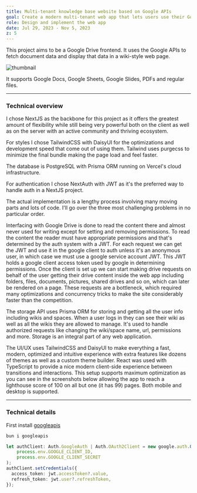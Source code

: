 ```yaml
---
title: Multi-tenant knowledge base website based on Google APIs
goal: Create a modern multi-tenant web app that lets users use their Google Drive as a knowledge base
role: Design and implement the web app
date: Jul 29, 2023 - Nov 5, 2023
z: 5
---
```


This project aims to be a Google Drive frontend. It uses the Google APIs to fetch document data and display that data in a wiki-style web page.


![thumbnail](/thumbnail.png)


It supports Google Docs, Google Sheets, Google Slides, PDFs and regular files.

---

### Technical overview

I chose NextJS as the backbone for this project as it offers the greatest amount of flexibility while still being very powerful both on the client as well as on the server with an active community and thriving ecosystem.

For styles I chose TailwindCSS with DaisyUI for the optimizations and development speed that come out of using them. Tailwind uses purgecss to minimize the final bundle making the page load and feel faster.

The database is PostgreSQL with Prisma ORM running on Vercel's cloud infrastructure.

For authentication I chose NextAuth with JWT as it's the preferred way to handle auth in a NextJS project.


The actual implementation is a lengthy process involving many moving parts and lots of code. I'll go over the three most challenging problems in no particular order.

Interfacing with Google Drive is done to read the content there and almost never used for writing except for setting and removing permissions. To read the content the reader must have appropriate permissions and that's determined by the auth system with a JWT.
For each request we can get the JWT and use it in the google client to auth unless it's an anonymous user, in which case we must use a google service account JWT. This JWT holds a google client access token used by google in determining permissions.
Once the client is set up we can start making drive requests on behalf of the user getting their drive content inside the web app including folders, files, documents, pictures, shared drives and so on, which can later be rendered on a page.
These requests are a bottleneck, which required many optimizations and concurrency tricks to make the site considerably faster than the competition.

The storage API uses Prisma ORM for storing and getting all the user info including wikis and spaces. When a user logs in they can see their wiki as well as all the wikis they are allowed to manage. It's used to handle authorized requests like changing the wiki/space name, url, permissions and more. Storage is an integral part of any web application.

The UI/UX uses TailwindCSS and DaisyUI to make everything a fast, modern, optimized and intuitive experience with extra features like dozens of themes as well as a custom theme builder.
React was used with TypeScript to provide a nice modern client-side experience between transitions and interactions.
This setup supports maximum optimization as you can see in the screenshots below allowing the app to reach a lighthouse score of 100 on all but one (it has 99) pages.
Both mobile and desktop is supported.


---


### Technical details

First install [googleapis](https://www.npmjs.com/package/googleapis)

```bash
bun i googleapis
```



```ts
let authClient: Auth.GoogleAuth | Auth.OAuth2Client = new google.auth.OAuth2(
    process.env.GOOGLE_CLIENT_ID,
    process.env.GOOGLE_CLIENT_SECRET
);
authClient.setCredentials({
  access_token: jwt.accessToken?.value,
  refresh_token: jwt.user?.refreshToken,
});
```

